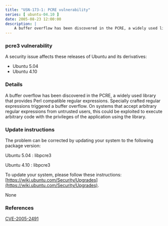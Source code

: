```yaml
---
title: "USN-173-1: PCRE vulnerability"
series: [ ubuntu-04.10 ]
date: 2005-08-23 12:00:00
description: |
    A buffer overflow has been discovered in the PCRE, a widely used library that provides Perl compatible regular expressions. Specially crafted regular expressions triggered a buffer overflow. On systems that accept arbitrary regular expressions from untrusted users, this could be exploited to execute arbitrary code with the privileges of the application using the library.
--- 
```

 
### pcre3 vulnerability

A security issue affects these releases of Ubuntu and its derivatives:

* Ubuntu 5.04
* Ubuntu 4.10

### Details

A buffer overflow has been discovered in the PCRE, a widely used library that provides Perl compatible regular expressions. Specially crafted regular expressions triggered a buffer overflow. On systems that accept arbitrary regular expressions from untrusted users, this could be exploited to execute arbitrary code with the privileges of the application using the library.

### Update instructions

The problem can be corrected by updating your system to the following package version:

Ubuntu 5.04
 : libpcre3 

Ubuntu 4.10
 : libpcre3 

To update your system, please follow these instructions: [https://wiki.ubuntu.com/Security/Upgrades](https://wiki.ubuntu.com/Security/Upgrades).

None

### References

 [CVE-2005-2491](http://people.ubuntu.com/~ubuntu-security/cve/CVE-2005-2491)
 
